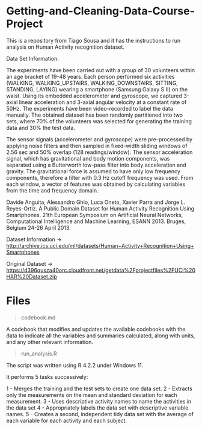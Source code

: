 # Getting-and-Cleaning-Data-Course-Project

This is a repository from Tiago Sousa and it has the instructions to run analysis on Human Activity recognition dataset.

Data Set Information:

The experiments have been carried out with a group of 30 volunteers within an age bracket of 19-48 years. Each person performed six activities (WALKING, WALKING_UPSTAIRS, WALKING_DOWNSTAIRS, SITTING, STANDING, LAYING) wearing a smartphone (Samsung Galaxy S II) on the waist. Using its embedded accelerometer and gyroscope, we captured 3-axial linear acceleration and 3-axial angular velocity at a constant rate of 50Hz. The experiments have been video-recorded to label the data manually. The obtained dataset has been randomly partitioned into two sets, where 70% of the volunteers was selected for generating the training data and 30% the test data.

The sensor signals (accelerometer and gyroscope) were pre-processed by applying noise filters and then sampled in fixed-width sliding windows of 2.56 sec and 50% overlap (128 readings/window). The sensor acceleration signal, which has gravitational and body motion components, was separated using a Butterworth low-pass filter into body acceleration and gravity. The gravitational force is assumed to have only low frequency components, therefore a filter with 0.3 Hz cutoff frequency was used. From each window, a vector of features was obtained by calculating variables from the time and frequency domain.

Davide Anguita, Alessandro Ghio, Luca Oneto, Xavier Parra and Jorge L. Reyes-Ortiz. A Public Domain Dataset for Human Activity Recognition Using Smartphones. 21th European Symposium on Artificial Neural Networks, Computational Intelligence and Machine Learning, ESANN 2013. Bruges, Belgium 24-26 April 2013.

Dataset  Information -> http://archive.ics.uci.edu/ml/datasets/Human+Activity+Recognition+Using+Smartphones

Original Dataset ->  https://d396qusza40orc.cloudfront.net/getdata%2Fprojectfiles%2FUCI%20HAR%20Dataset.zip

# Files

> codebook.md

A codebook that modifies and updates the available codebooks with the data to indicate all the variables and summaries calculated, along with units, and any other relevant information.

> run_analysis.R

The script was written using R 4.2.2 under Windows 11.

It performs 5 tasks successively:

1 - Merges the training and the test sets to create one data set.
2 - Extracts only the measurements on the mean and standard deviation for each measurement. 
3 - Uses descriptive activity names to name the activities in the data set
4 - Appropriately labels the data set with descriptive variable names.
5 - Creates a second, independent tidy data set with the average of each variable for each activity and each subject.
